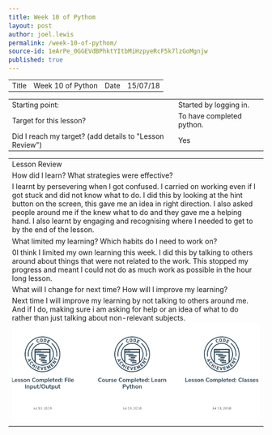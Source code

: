 ```yaml
---
title: Week 10 of Pythom
layout: post
author: joel.lewis
permalink: /week-10-of-pythom/
source-id: 1eArPe_0GGEVdBPhktYItbMiHzpyeRcF5k7lzGoMgnjw
published: true
---
```

<table>
  <tr>
    <td>Title</td>
    <td>Week 10 of Python</td>
    <td>Date</td>
    <td>15/07/18</td>
  </tr>
</table>


<table>
  <tr>
    <td>Starting point:</td>
    <td>Started by logging in.</td>
  </tr>
  <tr>
    <td>Target for this lesson?</td>
    <td>To have completed python.</td>
  </tr>
  <tr>
    <td>Did I reach my target? 
(add details to "Lesson Review")</td>
    <td> Yes</td>
  </tr>
</table>


<table>
  <tr>
    <td>Lesson Review</td>
  </tr>
  <tr>
    <td>How did I learn? What strategies were effective? </td>
  </tr>
  <tr>
    <td>I learnt by persevering when I got confused. I carried on working even if I got stuck and did not know what to do. I did this by looking at the hint button on the screen, this gave me an idea in right direction. I also asked people around me if the knew what to do and they gave me a helping hand. I also learnt by engaging and recognising where I needed to get to by the end of the lesson. </td>
  </tr>
  <tr>
    <td>What limited my learning? Which habits do I need to work on? </td>
  </tr>
  <tr>
    <td>0I think I limited my own learning this week. I did this by talking to others around about things that were not related to the work. This stopped my progress and meant I could not do as much work as possible in the hour long lesson.</td>
  </tr>
  <tr>
    <td>What will I change for next time? How will I improve my learning?</td>
  </tr>
  <tr>
    <td>Next time I will improve my learning by not talking to others around me. And if I do, making sure i am asking for help or an idea of what to do rather than just talking about non-relevant subjects.
   <img src = "/images/Screenshot 2018-07-13 at 14.37.26.png"> 
    </td>
  </tr>
</table>


